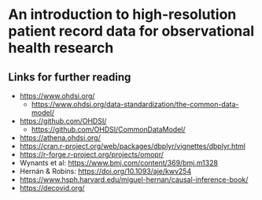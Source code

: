 # An introduction to high-resolution patient record data for observational health research

## Links for further reading

* https://www.ohdsi.org/
    * https://www.ohdsi.org/data-standardization/the-common-data-model/
* https://github.com/OHDSI/
    * https://github.com/OHDSI/CommonDataModel/
* https://athena.ohdsi.org/
* https://cran.r-project.org/web/packages/dbplyr/vignettes/dbplyr.html
* https://r-forge.r-project.org/projects/omopr/
* Wynants et al: https://www.bmj.com/content/369/bmj.m1328
* Hernán & Robins: https://doi.org/10.1093/aje/kwv254
* https://www.hsph.harvard.edu/miguel-hernan/causal-inference-book/
* https://decovid.org/

